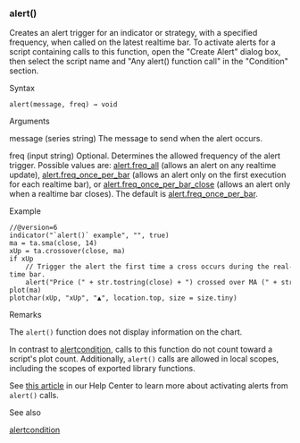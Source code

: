 ### alert()

Creates an alert trigger for an indicator or strategy, with a specified frequency, when called on the latest realtime bar. To activate alerts for a script containing calls to this function, open the "Create Alert" dialog box, then select the script name and "Any alert() function call" in the "Condition" section.

Syntax

```
alert(message, freq) → void
```

Arguments

message (series string) The message to send when the alert occurs.

freq (input string) Optional. Determines the allowed frequency of the alert trigger. Possible values are: [alert.freq\_all](#const_alert.freq_all) (allows an alert on any realtime update), [alert.freq\_once\_per\_bar](#const_alert.freq_once_per_bar) (allows an alert only on the first execution for each realtime bar), or [alert.freq\_once\_per\_bar\_close](#const_alert.freq_once_per_bar_close) (allows an alert only when a realtime bar closes). The default is [alert.freq\_once\_per\_bar](#const_alert.freq_once_per_bar).

Example

```
//@version=6  
indicator("`alert()` example", "", true)  
ma = ta.sma(close, 14)  
xUp = ta.crossover(close, ma)  
if xUp  
    // Trigger the alert the first time a cross occurs during the real-time bar.  
    alert("Price (" + str.tostring(close) + ") crossed over MA (" + str.tostring(ma) + ").", alert.freq_once_per_bar)  
plot(ma)  
plotchar(xUp, "xUp", "▲", location.top, size = size.tiny)
```

Remarks

The `alert()` function does not display information on the chart.

In contrast to [alertcondition](#fun_alertcondition), calls to this function do not count toward a script's plot count. Additionally, `alert()` calls are allowed in local scopes, including the scopes of exported library functions.

See [this article](https://www.tradingview.com/chart/?solution=43000597494) in our Help Center to learn more about activating alerts from `alert()` calls.

See also

[alertcondition](#fun_alertcondition)
